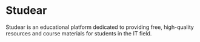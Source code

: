 # Studear
Studear is an educational platform dedicated to providing free, high-quality resources and course materials for students in the IT field. 
